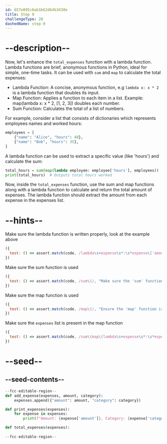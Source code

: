 ```yaml
---
id: 657e895c6ab1b62db4b3438e
title: Step 9
challengeType: 20
dashedName: step-9
---
```


# --description--

Now, let's enhance the `total_expenses` function with a lambda function. Lambda functions are brief, anonymous functions in Python, ideal for simple, one-time tasks. It can be used with `sum` and `map` to calculate the total expenses:

- Lambda Function: A concise, anonymous function, e.g `lambda x: x * 2` is a lambda function that doubles its input.
- Map Function: Applies a function to each item in a list. Example: map(lambda x: x * 2, [1, 2, 3]) doubles each number.
- Sum Function: Calculates the total of a list of numbers.

For example, consider a list that consists of dictionaries which represents employees names and worked hours:

```py
employees = [
    {"name": "Alice", "hours": 40},
    {"name": "Bob", "hours": 35},
]
```

A lambda function can be used to extract a specific value (like 'hours') and calculate the sum:

```py
total_hours = sum(map(lambda employee: employee['hours'], employees))
print(total_hours)  # Outputs total hours worked
```

Now, inside the `total_expenses` function, use the sum and map functions along with a lambda function to calculate and return the total amount of expenses. The lambda function should extract the amount from each expense in the expenses list.

# --hints--

Make sure the lambda function is written properly, look at the example above

```js
({ 
  test: () => assert.match(code, /lambda\s+expense\s*:\s*expense\['amount'\]/, "Ensure the lambda function is correctly written to extract the 'amount' from each expense.") 
})

```

Make sure the sum function is used

```js
({ 
  test: () => assert.match(code, /sum\(/, "Make sure the 'sum' function is used to calculate the total of the amounts.") 
})

```

Make sure the map function is used

```js
({ 
  test: () => assert.match(code, /map\(/, "Ensure the 'map' function is used to apply the lambda function to each element in the 'expenses' list.") 
})

```

Make sure the `expenses` list is present in the map function

```js
({ 
  test: () => assert.match(code, /sum\(map\(lambda\s+expense\s*:\s*expense\['amount'\]\s*,\s*expenses\)\)/, "Verify that 'expenses' is used correctly in the 'sum(map(lambda...))' expression.") 
})

```

# --seed--

## --seed-contents--

```py
--fcc-editable-region--
def add_expense(expenses, amount, category):
    expenses.append({"amount": amount, "category": category})

def print_expenses(expenses):
    for expense in expenses:
        print(f"Amount: {expense['amount']}, Category: {expense['category']}")

def total_expenses(expenses):
    
--fcc-editable-region--
```
